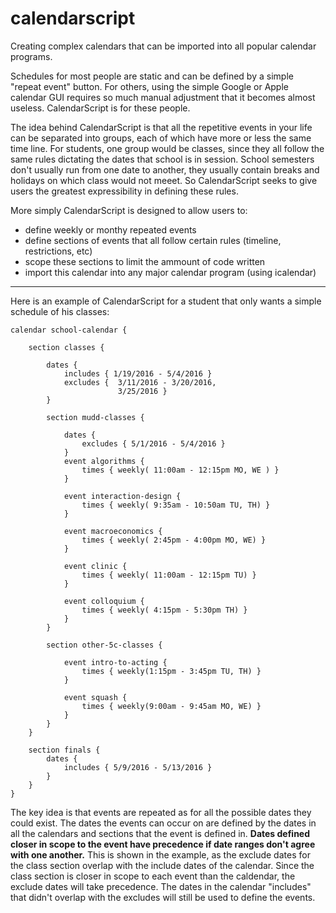 # calendarscript

Creating complex calendars that can be imported into all popular calendar programs. 


Schedules for most people are static and can be defined by a simple "repeat event"
button. For others, using the simple Google or Apple calendar GUI requires so much
manual adjustment that it becomes almost useless. CalendarScript is for these 
people. 

The idea behind CalendarScript is that all the repetitive events in your life can 
be separated into groups, each of which have more or less the same time line. For
students, one group would be classes, since they all follow the same rules
dictating the dates that school is in session. School semesters don't usually run
from one date to another, they usually contain breaks and holidays on which class
would not meeet. So CalendarScript seeks to give users the greatest expressibility
in defining these rules. 

More simply CalendarScript is designed to allow users to:
+ define weekly or monthy repeated events
+ define sections of events that all follow certain rules (timeline, restrictions, etc)
+ scope these sections to limit the ammount of code written
+ import this calendar into any major calendar program (using icalendar)

---

Here is an example of CalendarScript for a student that only wants a simple schedule
of his classes:

```
calendar school-calendar {

	section classes {

		dates {
			includes { 1/19/2016 - 5/4/2016 }
			excludes { 	3/11/2016 - 3/20/2016,
						3/25/2016 }
		}
		
		section mudd-classes {
			
			dates {
				excludes { 5/1/2016 - 5/4/2016 }
			}
			event algorithms {
				times { weekly( 11:00am - 12:15pm MO, WE ) }
			}
	
			event interaction-design {
				times {	weekly( 9:35am - 10:50am TU, TH) }
			}
			
			event macroeconomics {
				times { weekly( 2:45pm - 4:00pm MO, WE) }
			}
	
			event clinic {
				times { weekly( 11:00am - 12:15pm TU) }
			}
			
			event colloquium {
				times { weekly( 4:15pm - 5:30pm TH) }
			}
		}
		
		section other-5c-classes {
			
			event intro-to-acting {
				times { weekly(1:15pm - 3:45pm TU, TH) }
			}
			
			event squash {
				times { weekly(9:00am - 9:45am MO, WE) }
			}
		}
	}

	section finals {
		dates {
			includes { 5/9/2016 - 5/13/2016 }
		}
	}
}
```

The key idea is that events are repeated as for all the possible dates
they could exist. The dates the events can occur on are defined by the 
dates in all the calendars and sections that the event is defined in. 
**Dates defined closer in scope to the event have precedence if date 
ranges don't agree with one another.** This is shown in the example, as
the exclude dates for the class section overlap with the include dates of 
the calendar. Since the class section is closer in scope to each event 
than the caldendar, the exclude dates will take precedence. The dates
in the calendar "includes" that didn't overlap with the excludes will
still be used to define the events. 
